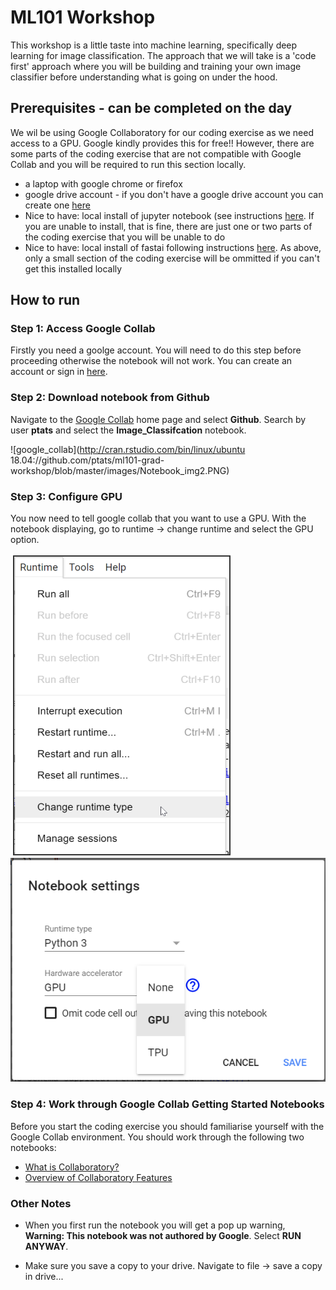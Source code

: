 # ML101 Workshop

This workshop is a little taste into machine learning, specifically deep learning for image classification. The approach that we will take is a 'code first' approach where you will be building and training your own image classifier before understanding what is going on under the hood.

## Prerequisites - can be completed on the day

We wil be using Google Collaboratory for our coding exercise as we need access to a GPU. Google kindly provides this for free!! However, there are some parts of the coding exercise that are not compatible with Google Collab and you will be required to run this section locally.

* a laptop with google chrome or firefox
* google drive account - if you don't have a google drive account you can create one [here](https://accounts.google.com/signup/v2/webcreateaccount?continue=https%3A%2F%2Faccounts.google.com%2FManageAccount&dsh=S-1694359826%3A1582007900873563&gmb=exp&biz=false&flowName=GlifWebSignIn&flowEntry=SignUp)
* Nice to have: local install of jupyter notebook (see instructions [here](https://jupyter.readthedocs.io/en/latest/install.html#install). If you are unable to install, that is fine, there are just one or two parts of the coding exercise that you will be unable to do
* Nice to have: local install of fastai following instructions [here](https://github.com/fastai/fastai/blob/master/README.md#installation). As above, only a small section of the coding exercise will be ommitted if you can't get this installed locally

## How to run

### Step 1: Access Google Collab

Firstly you need a goolge account. You will need to do this step before proceeding otherwise the notebook will not work. You can create an account or sign in [here](https://accounts.google.com/signin/v2/identifier?flowName=GlifWebSignIn&flowEntry=ServiceLogin).

### Step 2: Download notebook from Github

Navigate to the [Google Collab](https://colab.research.google.com/notebooks/welcome.ipynb#recent=true) home page and select **Github**. Search by user **ptats** and select the **Image_Classifcation** notebook.

![google_collab](http://cran.rstudio.com/bin/linux/ubuntu 18.04://github.com/ptats/ml101-grad-workshop/blob/master/images/Notebook_img2.PNG)

### Step 3: Configure GPU

You now need to tell google collab that you want to use a GPU. With the notebook displaying, go to runtime -> change runtime  and select the GPU option.

![runtime](https://github.com/ptats/ml101-grad-workshop/blob/master/images/Notebook_img3.PNG)
![gpu](https://github.com/ptats/ml101-grad-workshop/blob/master/images/Notebook_img4.png)

### Step 4: Work through Google Collab Getting Started Notebooks

Before you start the coding exercise you should familiarise yourself with the Google Collab environment. You should work through the following two notebooks:

* [What is Collaboratory?](https://colab.research.google.com/notebooks/intro.ipynb#scrollTo=5fCEDCU_qrC0)
* [Overview of Collaboratory Features](https://colab.research.google.com/notebooks/basic_features_overview.ipynb#scrollTo=WUtu4316QSHL)

### Other Notes

* When you first run the notebook you will get a pop up warning, **Warning: This notebook was not authored by Google**. Select **RUN ANYWAY**.

* Make sure you save a copy to your drive. Navigate to file -> save a copy in drive...


